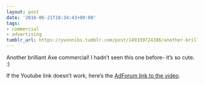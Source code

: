 ```yaml
---
layout: post
date: '2016-06-21T18:34:43+00:00'
tags:
- commercial
- advertising
tumblr_url: https://yvonniks.tumblr.com/post/149339724386/another-brilliant-axe-commercial-i-hadnt-seen
---
```

Another brilliant Axe commercial! I hadn’t seen this one before- it’s so cute. :)&nbsp;

If the Youtube link doesn’t work, here’s the [AdForum link to the video](http://www.adforum.com/creative-work/ad/player/34496870/dont-rely-on-fate-soulmates/axe). &nbsp;
